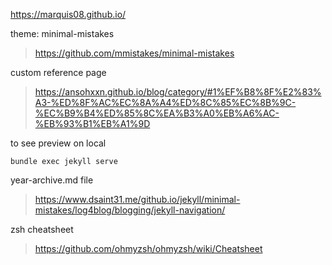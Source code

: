 https://marquis08.github.io/

theme: minimal-mistakes  
> <https://github.com/mmistakes/minimal-mistakes>

custom reference page  
> <https://ansohxxn.github.io/blog/category/#1%EF%B8%8F%E2%83%A3-%ED%8F%AC%EC%8A%A4%ED%8C%85%EC%8B%9C-%EC%B9%B4%ED%85%8C%EA%B3%A0%EB%A6%AC-%EB%93%B1%EB%A1%9D>

to see preview on local
```
bundle exec jekyll serve
```

year-archive.md file
> <https://www.dsaint31.me/github.io/jekyll/minimal-mistakes/log4blog/blogging/jekyll-navigation/>


zsh cheatsheet
> <https://github.com/ohmyzsh/ohmyzsh/wiki/Cheatsheet>